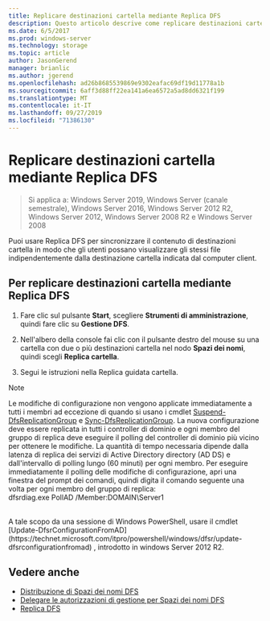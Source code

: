 ```yaml
---
title: Replicare destinazioni cartella mediante Replica DFS
description: Questo articolo descrive come replicare destinazioni cartella mediante Replica DFS
ms.date: 6/5/2017
ms.prod: windows-server
ms.technology: storage
ms.topic: article
author: JasonGerend
manager: brianlic
ms.author: jgerend
ms.openlocfilehash: ad26b8685539869e9302eafac69df19d11778a1b
ms.sourcegitcommit: 6aff3d88ff22ea141a6ea6572a5ad8dd6321f199
ms.translationtype: MT
ms.contentlocale: it-IT
ms.lasthandoff: 09/27/2019
ms.locfileid: "71386130"
---
```

# <a name="replicate-folder-targets-using-dfs-replication"></a>Replicare destinazioni cartella mediante Replica DFS

> Si applica a: Windows Server 2019, Windows Server (canale semestrale), Windows Server 2016, Windows Server 2012 R2, Windows Server 2012, Windows Server 2008 R2 e Windows Server 2008

Puoi usare Replica DFS per sincronizzare il contenuto di destinazioni cartella in modo che gli utenti possano visualizzare gli stessi file indipendentemente dalla destinazione cartella indicata dal computer client.

## <a name="to-replicate-folder-targets-using-dfs-replication"></a>Per replicare destinazioni cartella mediante Replica DFS

1.  Fare clic sul pulsante **Start**, scegliere **Strumenti di amministrazione**, quindi fare clic su **Gestione DFS**.

2.  Nell'albero della console fai clic con il pulsante destro del mouse su una cartella con due o più destinazioni cartella nel nodo **Spazi dei nomi**, quindi scegli **Replica cartella**.

3.  Segui le istruzioni nella Replica guidata cartella.

> [!NOTE]
> Le modifiche di configurazione non vengono applicate immediatamente a tutti i membri ad eccezione di quando si usano i cmdlet [Suspend-DfsReplicationGroup](https://technet.microsoft.com/itpro/powershell/windows/dfsr/suspend-dfsreplicationgroup) e [Sync-DfsReplicationGroup](https://technet.microsoft.com/itpro/powershell/windows/dfsr/sync-dfsreplicationgroup). La nuova configurazione deve essere replicata in tutti i controller di dominio e ogni membro del gruppo di replica deve eseguire il polling del controller di dominio più vicino per ottenere le modifiche. La quantità di tempo necessaria dipende dalla latenza di replica dei servizi di Active Directory directory (AD DS) e dall'intervallo di polling lungo (60 minuti) per ogni membro. Per eseguire immediatamente il polling delle modifiche di configurazione, apri una finestra del prompt dei comandi, quindi digita il comando seguente una volta per ogni membro del gruppo di replica: <br /> dfsrdiag.exe PollAD /Member:DOMAIN\Server1
<br />
A tale scopo da una sessione di Windows PowerShell, usare il cmdlet [Update-DfsrConfigurationFromAD](https://technet.microsoft.com/itpro/powershell/windows/dfsr/update-dfsrconfigurationfromad) , introdotto in windows Server 2012 R2.

## <a name="see-also"></a>Vedere anche

-   [Distribuzione di Spazi dei nomi DFS](deploying-dfs-namespaces.md)
-   [Delegare le autorizzazioni di gestione per Spazi dei nomi DFS](delegate-management-permissions-for-dfs-namespaces.md)
-   [Replica DFS](../dfs-replication/dfsr-overview.md)